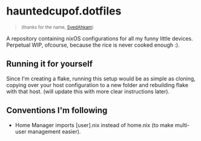 # hauntedcupof.dotfiles

> <small>(thanks for the name, [SyedAhkam](https://github.com/SyedAhkam))</small>

A repository containing nixOS configurations for all my funny little devices. Perpetual WIP, ofcourse, because the rice is never cooked enough :).

## Running it for yourself

Since I'm creating a flake, running this setup would be as simple as cloning, copying over your host configuration to a new folder and rebuilding flake with that host. (will update this with more clear instructions later).

## Conventions I'm following

- Home Manager imports \[user].nix instead of home.nix (to make multi-user management easier).
